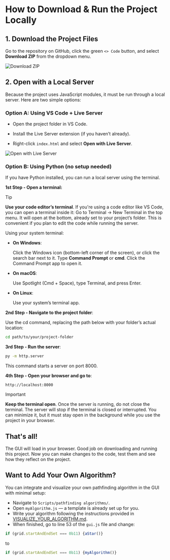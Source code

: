 # How to Download & Run the Project Locally

## 1. Download the Project Files
Go to the repository on GitHub, click the green `<> Code` button, and select **Download ZIP** from the dropdown menu.

![Download ZIP](https://github.com/user-attachments/assets/e1e3137c-a070-4893-8b67-5019d1f8d1ac)


## 2. Open with a Local Server
Because the project uses JavaScript modules, it must be run through a local server. Here are two simple options:

### Option A: Using VS Code + Live Server

- Open the project folder in VS Code.

- Install the Live Server extension (if you haven’t already).

- Right-click `index.html` and select **Open with Live Server**.


![Open with Live Server](https://github.com/user-attachments/assets/79862981-5fca-4b2f-837c-06bff79440dc)




### Option B: Using Python (no setup needed)

If you have Python installed, you can run a local server using the terminal.

**1st Step - Open a terminal:**

> [!TIP]
> **Use your code editor’s terminal**. If you're using a code editor like VS Code, you can open a terminal inside it: 
> Go to Terminal → New Terminal in the top menu. It will open at the bottom, already set to your project’s folder.
> This is convenient if you plan to edit the code while running the server.

Using your system terminal:

- **On Windows**:
  
  Click the Windows icon (bottom-left corner of the screen), or click the search bar next to it. Type **Command Prompt** or **cmd**. Click the Command Prompt app to open it.

- **On macOS**:
  
  Use Spotlight (Cmd + Space), type Terminal, and press Enter.

- **On Linux**:
  
  Use your system’s terminal app.



**2nd Step - Navigate to the project folder**:

Use the cd command, replacing the path below with your folder’s actual location:

```bash
cd path/to/your/project-folder
```

**3rd Step - Run the server**:

```bash
py -m http.server
```

This command starts a server on port 8000.

**4th Step - Open your browser and go to**:

```
http://localhost:8000
```

> [!IMPORTANT]
> **Keep the terminal open**. Once the server is running, do not close the terminal.
> The server will stop if the terminal is closed or interrupted. You can minimize it, but it must stay open in the background while you use the project in your browser.


## That's all!

The GUI will load in your browser. Good job on downloading and running this project. Now you can make changes to the code, test them and see how they reflect on the project.


## Want to Add Your Own Algorithm?

You can integrate and visualize your own pathfinding algorithm in the GUI with minimal setup:

- Navigate to `Scripts/pathfinding algorithms/`.
- Open `myAlgorithm.js` — a template is already set up for you.
- Write your algorithm following the instructions provided in [VISUALIZE_YOUR_ALGORITHM.md](./VISUALIZE_YOUR_ALGORITHM.md).
- When finished, go to line 53 of the `gui.js` file and change:

```js
if (grid.startAndEndSet === 0b11) {aStar()}
```

to

```js
if (grid.startAndEndSet === 0b11) {myAlgorithm()}
```
